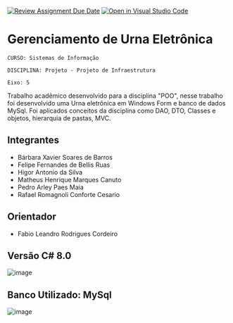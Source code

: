 [![Review Assignment Due Date](https://classroom.github.com/assets/deadline-readme-button-22041afd0340ce965d47ae6ef1cefeee28c7c493a6346c4f15d667ab976d596c.svg)](https://classroom.github.com/a/U2JBmGZJ)
[![Open in Visual Studio Code](https://classroom.github.com/assets/open-in-vscode-2e0aaae1b6195c2367325f4f02e2d04e9abb55f0b24a779b69b11b9e10269abc.svg)](https://classroom.github.com/online_ide?assignment_repo_id=15284424&assignment_repo_type=AssignmentRepo)
# Gerenciamento de Urna Eletrônica
`CURSO: Sistemas de Informação`

`DISCIPLINA: Projeto - Projeto de Infraestrutura`

`Eixo: 5`

Trabalho acadêmico desenvolvido para a disciplina "POO", nesse trabalho foi desenvolvido uma Urna eletrônica em Windows Form e banco de dados MySql. Foi aplicados conceitos da disciplina como DAO, DTO, Classes e objetos, hierarquia de pastas, MVC.

## Integrantes

* Bárbara Xavier Soares de Barros
* Felipe Fernandes de Bellis Ruas
* Higor Antonio da Silva
* Matheus Henrique Marques Canuto
* Pedro Arley Paes Maia
* Rafael Romagnoli Conforte Cesario

## Orientador

* Fabio Leandro Rodrigues Cordeiro

## Versão C# 8.0
![image](https://github.com/ICEI-PUC-Minas-PCO-SI/pco-si-2024-1-p3-poo-tpfinal-grupo-5/assets/126624614/14d516a4-8ad1-47e9-9c09-4149dbf1e024)


## Banco Utilizado: MySql
![image](https://github.com/ICEI-PUC-Minas-PCO-SI/pco-si-2024-1-p3-poo-tpfinal-grupo-5/assets/126624614/2950b9d9-8094-4c5c-968f-76063f72a761)


